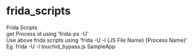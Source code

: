 # frida_scripts
Frida Scripts</br>
get Process id using 'frida-ps -U' </br>
Use above frida scripts using 'frida -U -l {JS File Name} {Process Name}' </br>
 Eg. frida -U -l touchid_bypass.js SampleApp
